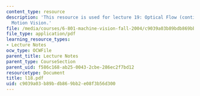 ```yaml
---
content_type: resource
description: 'This resource is used for lecture 19: Optical Flow (continued), Direct
  Motion Vision.'
file: /media/courses/6-801-machine-vision-fall-2004/c9039a03b89bdb869bb2e08f3b56d300_l18.pdf
file_type: application/pdf
learning_resource_types:
- Lecture Notes
ocw_type: OCWFile
parent_title: Lecture Notes
parent_type: CourseSection
parent_uid: f586c168-ab25-0043-2cbe-286ec2f7bd12
resourcetype: Document
title: l18.pdf
uid: c9039a03-b89b-db86-9bb2-e08f3b56d300
---
```


